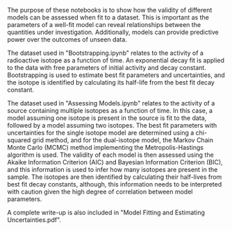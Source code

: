 The purpose of these notebooks is to show how the validity of different models can be assessed when fit to a dataset. This is important as the parameters of a well-fit model can reveal relationships between the quantities under investigation. Additionally, models can provide predictive power over the outcomes of unseen data.

The dataset used in "Bootstrapping.ipynb" relates to the activity of a radioactive isotope as a function of time. An exponential decay fit is applied to the data with free parameters of initial activity and decay constant. Bootstrapping is used to estimate best fit parameters and uncertainties, and the isotope is identified by calculating its half-life from the best fit decay constant.

The dataset used in "Assessing Models.ipynb" relates to the activity of a source containing multiple isotopes as a function of time. In this case, a model assuming one isotope is present in the source is fit to the data, followed by a model assuming two isotopes. The best fit parameters with uncertainties for the single isotope model are determined using a chi-squared grid method, and for the dual-isotope model, the Markov Chain Monte Carlo (MCMC) method implementing the Metropolis-Hastings algorithm is used. The validity of each model is then assessed using the Akaike Information Criterion (AIC) and Bayesian Information Criterion (BIC), and this information is used to infer how many isotopes are present in the sample. The isotopes are then identified by calculating their half-lives from best fit decay constants, although, this information needs to be interpreted with caution given the high degree of correlation between model parameters.

A complete write-up is also included in "Model Fitting and Estimating Uncertainties.pdf".
